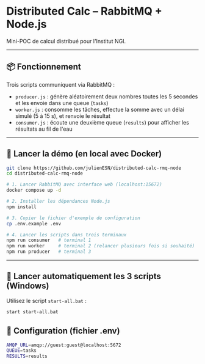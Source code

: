 # Distributed Calc – RabbitMQ + Node.js

Mini-POC de calcul distribué pour l'Institut NGI.

---

## 📦 Fonctionnement

Trois scripts communiquent via RabbitMQ :

- `producer.js` : génère aléatoirement deux nombres toutes les 5 secondes et les envoie dans une queue (`tasks`)
- `worker.js` : consomme les tâches, effectue la somme avec un délai simulé (5 à 15 s), et renvoie le résultat
- `consumer.js` : écoute une deuxième queue (`results`) pour afficher les résultats au fil de l'eau

---

## 🚀 Lancer la démo (en local avec Docker)

```bash
git clone https://github.com/julienESN/distributed-calc-rmq-node
cd distributed-calc-rmq-node

# 1. Lancer RabbitMQ avec interface web (localhost:15672)
docker compose up -d

# 2. Installer les dépendances Node.js
npm install

# 3. Copier le fichier d'exemple de configuration
cp .env.example .env

# 4. Lancer les scripts dans trois terminaux
npm run consumer   # terminal 1
npm run worker     # terminal 2 (relancer plusieurs fois si souhaité)
npm run producer   # terminal 3
```

---

## 🔁 Lancer automatiquement les 3 scripts (Windows)

Utilisez le script `start-all.bat` :

```bash
start start-all.bat
```

## 🔁 Configuration (fichier .env)

```bash
AMQP_URL=amqp://guest:guest@localhost:5672
QUEUE=tasks
RESULTS=results
```
